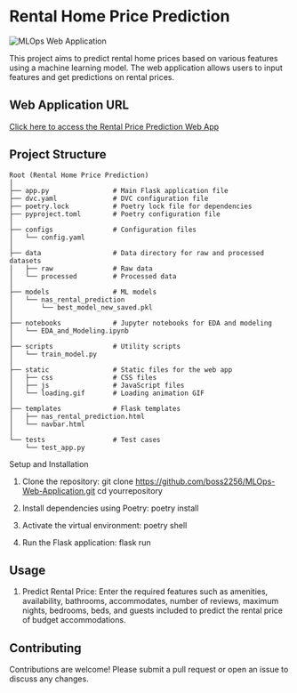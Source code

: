 # Rental Home Price Prediction

![MLOps Web Application](https://miro.medium.com/v2/resize:fit:786/format:webp/1*AYglWbRIuKfBITlkSZj1vg.png)

This project aims to predict rental home prices based on various features using a machine learning model. The web application allows users to input features and get predictions on rental prices.

## Web Application URL

[Click here to access the Rental Price Prediction Web App](https://mlops-prediction-nas-shaqirah-eaba5152ba6d.herokuapp.com/)

## Project Structure

```plaintext
Root (Rental Home Price Prediction)
│
├── app.py                # Main Flask application file
├── dvc.yaml              # DVC configuration file
├── poetry.lock           # Poetry lock file for dependencies
├── pyproject.toml        # Poetry configuration file
│
├── configs               # Configuration files
│   └── config.yaml
│
├── data                  # Data directory for raw and processed datasets
│   ├── raw               # Raw data
│   └── processed         # Processed data
│
├── models                # ML models
│   └── nas_rental_prediction
│       └── best_model_new_saved.pkl
│
├── notebooks             # Jupyter notebooks for EDA and modeling
│   └── EDA_and_Modeling.ipynb
│
├── scripts               # Utility scripts
│   └── train_model.py
│
├── static                # Static files for the web app
│   ├── css               # CSS files
│   ├── js                # JavaScript files
│   └── loading.gif       # Loading animation GIF
│
├── templates             # Flask templates
│   ├── nas_rental_prediction.html
│   └── navbar.html
│
└── tests                 # Test cases
    └── test_app.py
```

Setup and Installation
1. Clone the repository:
git clone https://github.com/boss2256/MLOps-Web-Application.git
cd yourrepository

2. Install dependencies using Poetry:
poetry install

3. Activate the virtual environment:
poetry shell

4. Run the Flask application:
flask run

## Usage
1. Predict Rental Price: Enter the required features such as amenities, availability, bathrooms, accommodates, number of reviews, maximum nights, bedrooms, beds, and guests included to predict the rental price of budget accommodations.

## Contributing
Contributions are welcome! Please submit a pull request or open an issue to discuss any changes.

